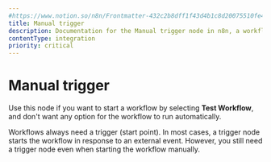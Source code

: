 ```yaml
---
#https://www.notion.so/n8n/Frontmatter-432c2b8dff1f43d4b1c8d20075510fe4
title: Manual trigger
description: Documentation for the Manual trigger node in n8n, a workflow automation platform. Includes guidance on usage, and links to examples.
contentType: integration
priority: critical
---
```


# Manual trigger

Use this node if you want to start a workflow by selecting **Test Workflow**, and don't want any option for the workflow to run automatically.

Workflows always need a trigger (start point). In most cases, a trigger node starts the workflow in response to an external event. However, you still need a trigger node even when starting the workflow manually.

